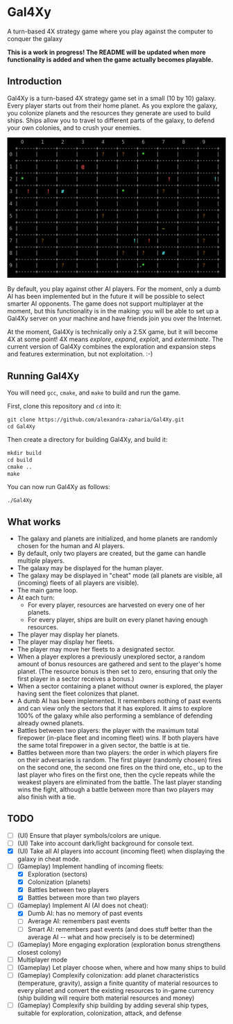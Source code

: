 # Gal4Xy
A turn-based 4X strategy game where you play against the computer to conquer the galaxy

**This is a work in progress! The README will be updated when more functionality is added and when the game actually becomes playable.**

## Introduction

Gal4Xy is a turn-based 4X strategy game set in a small (10 by 10) galaxy. Every player starts out from their home planet. As you explore the galaxy, you colonize planets and the resources they generate are used to build ships. Ships allow you to travel to different parts of the galaxy, to defend your own colonies, and to crush your enemies. 

![Gal4Xy screenshot](https://github.com/alexandra-zaharia/Gal4Xy/blob/master/Gal4Xy_screenshot.png)

By default, you play against other AI players. For the moment, only a dumb AI has been implemented but in the future it will be possible to select smarter AI opponents. The game does not support multiplayer at the moment, but this functionality is in the making: you will be able to set up a Gal4Xy server on your machine and have friends join you over the Internet.

At the moment, Gal4Xy is technically only a 2.5X game, but it will become 4X at some point! 4X means _explore_, _expand_, _exploit_, and _exterminate_. The current version of Gal4Xy combines the exploration and expansion steps and features extermination, but not exploitation. :-)

## Running Gal4Xy

You will need `gcc`, `cmake`, and `make` to build and run the game. 

First, clone this repository and `cd` into it:

```
git clone https://github.com/alexandra-zaharia/Gal4Xy.git
cd Gal4Xy
```

Then create a directory for building Gal4Xy, and build it:

```
mkdir build
cd build
cmake ..
make
```

You can now run Gal4Xy as follows:

```
./Gal4Xy
```

## What works
  * The galaxy and planets are initialized, and home planets are randomly chosen for the human and AI players.
  * By default, only two players are created, but the game can handle multiple players. 
  * The galaxy may be displayed for the human player.
  * The galaxy may be displayed in "cheat" mode (all planets are visible, all (incoming) fleets of all players are visible).
  * The main game loop.
  * At each turn:
      * For every player, resources are harvested on every one of her planets.
      * For every player, ships are built on every planet having enough resources.
  * The player may display her planets.
  * The player may display her fleets.
  * The player may move her fleets to a designated sector.
  * When a player explores a previously unexplored sector, a random amount of bonus resources are gathered and sent to the player's home planet. (The resource bonus is then set to zero, ensuring that only the first player in a sector receives a bonus.)
  * When a sector containing a planet without owner is explored, the player having sent the fleet colonizes that planet.
  * A dumb AI has been implemented. It remembers nothing of past events and can view only the sectors that it has explored. It aims to explore 100% of the galaxy while also performing a semblance of defending already owned planets.
  * Battles between two players: the player with the maximum total firepower (in-place fleet and incoming fleet) wins. If both players have the same total firepower in a given sector, the battle is at tie. 
  * Battles between more than two players: the order in which players fire on their adversaries is random. The first player (randomly chosen) fires on the second one, the second one fires on the third one, etc., up to the last player who fires on the first one, then the cycle repeats while the weakest players are eliminated from the battle. The last player standing wins the fight, although a battle between more than two players may also finish with a tie.

## TODO
  * [ ] (UI) Ensure that player symbols/colors are unique.
  * [ ] (UI) Take into account dark/light background for console text.
  * [x] (UI) Take all AI players into account (incoming fleet) when displaying the galaxy in cheat mode.
  * [ ] (Gameplay) Implement handling of incoming fleets:
      * [x] Exploration (sectors)
      * [x] Colonization (planets)
      * [x] Battles between two players
      * [x] Battles between more than two players
  * [ ] (Gameplay) Implement AI (AI does not cheat):
      * [x] Dumb AI: has no memory of past events
      * [ ] Average AI: remembers past events
      * [ ] Smart AI: remembers past events (and does stuff better than the average AI -- what and how precisely is to be determined)  
  * [ ] (Gameplay) More engaging exploration (exploration bonus strengthens closest colony)
  * [ ] Multiplayer mode 
  * [ ] (Gameplay) Let player choose when, where and how many ships to build
  * [ ] (Gameplay) Complexify colonization: add planet characteristics (temperature, gravity), assign a finite quantity of material resources to every planet and convert the existing resources to in-game currency (ship building will require both material resources and money)
  * [ ] (Gameplay) Complexify ship building by adding several ship types, suitable for exploration, colonization, attack, and defense
